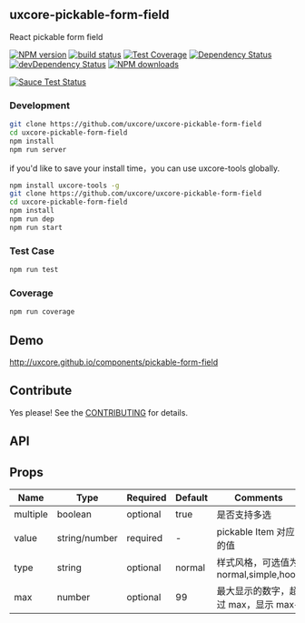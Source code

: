 ## uxcore-pickable-form-field

React pickable form field

[![NPM version][npm-image]][npm-url]
[![build status][travis-image]][travis-url]
[![Test Coverage][coveralls-image]][coveralls-url]
[![Dependency Status][dep-image]][dep-url]
[![devDependency Status][devdep-image]][devdep-url] 
[![NPM downloads][downloads-image]][npm-url]

[![Sauce Test Status][sauce-image]][sauce-url]

[npm-image]: http://img.shields.io/npm/v/uxcore-pickable-form-field.svg?style=flat-square
[npm-url]: http://npmjs.org/package/uxcore-pickable-form-field
[travis-image]: https://img.shields.io/travis/uxcore/uxcore-pickable-form-field.svg?style=flat-square
[travis-url]: https://travis-ci.org/uxcore/uxcore-pickable-form-field
[coveralls-image]: https://img.shields.io/coveralls/uxcore/uxcore-pickable-form-field.svg?style=flat-square
[coveralls-url]: https://coveralls.io/r/uxcore/uxcore-pickable-form-field?branch=master
[dep-image]: http://img.shields.io/david/uxcore/uxcore-pickable-form-field.svg?style=flat-square
[dep-url]: https://david-dm.org/uxcore/uxcore-pickable-form-field
[devdep-image]: http://img.shields.io/david/dev/uxcore/uxcore-pickable-form-field.svg?style=flat-square
[devdep-url]: https://david-dm.org/uxcore/uxcore-pickable-form-field#info=devDependencies
[downloads-image]: https://img.shields.io/npm/dm/uxcore-pickable-form-field.svg
[sauce-image]: https://saucelabs.com/browser-matrix/uxcore-pickable-form-field.svg
[sauce-url]: https://saucelabs.com/u/uxcore-pickable-form-field


### Development

```sh
git clone https://github.com/uxcore/uxcore-pickable-form-field
cd uxcore-pickable-form-field
npm install
npm run server
```

if you'd like to save your install time，you can use uxcore-tools globally.

```sh
npm install uxcore-tools -g
git clone https://github.com/uxcore/uxcore-pickable-form-field
cd uxcore-pickable-form-field
npm install
npm run dep
npm run start
```

### Test Case

```sh
npm run test
```

### Coverage

```sh
npm run coverage
```

## Demo

http://uxcore.github.io/components/pickable-form-field

## Contribute

Yes please! See the [CONTRIBUTING](https://github.com/uxcore/uxcore/blob/master/CONTRIBUTING.md) for details.

## API

## Props


| Name | Type | Required | Default | Comments |
|---|---|---|---|---|
|multiple|boolean|optional|true|是否支持多选|
|value|string/number|required|-|pickable Item 对应的值|
|type|string|optional|normal|样式风格，可选值为normal,simple,hook|
|max|number|optional|99|最大显示的数字，超过 max，显示 max+|
